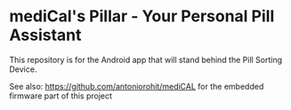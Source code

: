 mediCal's Pillar - Your Personal Pill Assistant
=======

This repository is for the Android app that will stand behind the Pill Sorting Device.

See also: https://github.com/antoniorohit/mediCAL for the embedded firmware part of this project
